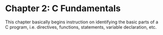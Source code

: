 # Chapter 2: C Fundamentals
This chapter basically begins instruction on identifying the basic parts of a C program, i.e. directives, functions, statements, variable declaration, etc. 